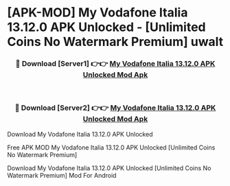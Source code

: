 # [APK-MOD] My Vodafone Italia 13.12.0 APK Unlocked - [Unlimited Coins No Watermark Premium] uwalt



<div align="center">
<h3>🔴 Download [Server1] 👉👉 <a href="https://momento.my/?title=My_Vodafone_Italia_13.12.0_APK_Unlocked">My Vodafone Italia 13.12.0 APK Unlocked Mod Apk</a></h3><br>

<h3>🔴 Download [Server2] 👉👉 <a href="https://momento.my/?title=My_Vodafone_Italia_13.12.0_APK_Unlocked">My Vodafone Italia 13.12.0 APK Unlocked Mod Apk</a></h3>
</div>



Download My Vodafone Italia 13.12.0 APK Unlocked 

Free APK MOD My Vodafone Italia 13.12.0 APK Unlocked [Unlimited Coins No Watermark Premium]

Download My Vodafone Italia 13.12.0 APK Unlocked [Unlimited Coins No Watermark Premium] Mod For Android
